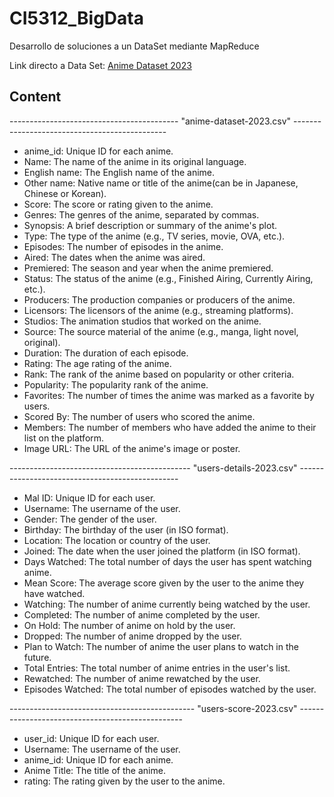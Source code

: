 # CI5312_BigData
Desarrollo de soluciones a un DataSet mediante MapReduce

Link directo a Data Set: [Anime Dataset 2023](https://www.kaggle.com/datasets/dbdmobile/myanimelist-dataset)

## Content

------------------------------------------ "anime-dataset-2023.csv" ----------------------------------------------

* anime_id: Unique ID for each anime.
* Name: The name of the anime in its original language.
* English name: The English name of the anime.
* Other name: Native name or title of the anime(can be in Japanese, Chinese or Korean).
* Score: The score or rating given to the anime.
* Genres: The genres of the anime, separated by commas.
* Synopsis: A brief description or summary of the anime's plot.
* Type: The type of the anime (e.g., TV series, movie, OVA, etc.).
* Episodes: The number of episodes in the anime.
* Aired: The dates when the anime was aired.
* Premiered: The season and year when the anime premiered.
* Status: The status of the anime (e.g., Finished Airing, Currently Airing, etc.).
* Producers: The production companies or producers of the anime.
* Licensors: The licensors of the anime (e.g., streaming platforms).
* Studios: The animation studios that worked on the anime.
* Source: The source material of the anime (e.g., manga, light novel, original).
* Duration: The duration of each episode.
* Rating: The age rating of the anime.
* Rank: The rank of the anime based on popularity or other criteria.
* Popularity: The popularity rank of the anime.
* Favorites: The number of times the anime was marked as a favorite by users.
* Scored By: The number of users who scored the anime.
* Members: The number of members who have added the anime to their list on the platform.
* Image URL: The URL of the anime's image or poster.

--------------------------------------------- "users-details-2023.csv" ------------------------------------------------

* Mal ID: Unique ID for each user.
* Username: The username of the user.
* Gender: The gender of the user.
* Birthday: The birthday of the user (in ISO format).
* Location: The location or country of the user.
* Joined: The date when the user joined the platform (in ISO format).
* Days Watched: The total number of days the user has spent watching anime.
* Mean Score: The average score given by the user to the anime they have watched.
* Watching: The number of anime currently being watched by the user.
* Completed: The number of anime completed by the user.
* On Hold: The number of anime on hold by the user.
* Dropped: The number of anime dropped by the user.
* Plan to Watch: The number of anime the user plans to watch in the future.
* Total Entries: The total number of anime entries in the user's list.
* Rewatched: The number of anime rewatched by the user.
* Episodes Watched: The total number of episodes watched by the user.

---------------------------------------------- "users-score-2023.csv" -------------------------------------------------

* user_id: Unique ID for each user.
* Username: The username of the user.
* anime_id: Unique ID for each anime.
* Anime Title: The title of the anime.
* rating: The rating given by the user to the anime.

